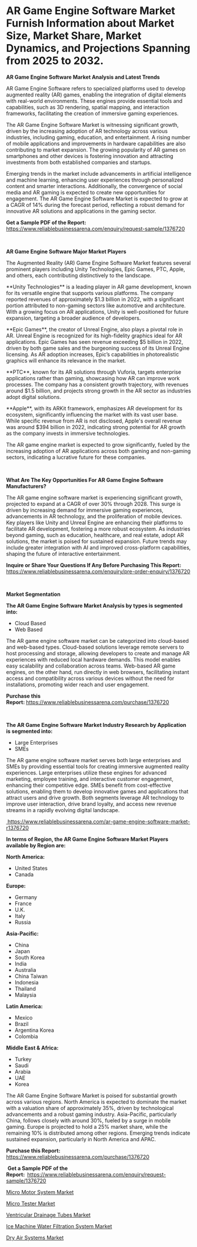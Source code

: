 <p><h1>AR Game Engine Software Market Furnish Information about Market Size, Market Share, Market Dynamics, and Projections Spanning from 2025 to 2032.</h1></p><p><strong>AR Game Engine Software Market Analysis and Latest Trends</strong></p>
<p><p>AR Game Engine Software refers to specialized platforms used to develop augmented reality (AR) games, enabling the integration of digital elements with real-world environments. These engines provide essential tools and capabilities, such as 3D rendering, spatial mapping, and interaction frameworks, facilitating the creation of immersive gaming experiences.</p><p>The AR Game Engine Software Market is witnessing significant growth, driven by the increasing adoption of AR technology across various industries, including gaming, education, and entertainment. A rising number of mobile applications and improvements in hardware capabilities are also contributing to market expansion. The growing popularity of AR games on smartphones and other devices is fostering innovation and attracting investments from both established companies and startups.</p><p>Emerging trends in the market include advancements in artificial intelligence and machine learning, enhancing user experiences through personalized content and smarter interactions. Additionally, the convergence of social media and AR gaming is expected to create new opportunities for engagement. The AR Game Engine Software Market is expected to grow at a CAGR of 14% during the forecast period, reflecting a robust demand for innovative AR solutions and applications in the gaming sector.</p></p>
<p><strong>Get a Sample PDF of the Report:&nbsp;</strong> <a href="https://www.reliablebusinessarena.com/enquiry/request-sample/1376720?utm_campaign=3024&utm_medium=2&utm_source=Github&utm_content=ia&utm_term=28032025&utm_id=ar-game-engine-software">https://www.reliablebusinessarena.com/enquiry/request-sample/1376720</a></p>
<p>&nbsp;</p>
<p><strong>AR Game Engine Software Major Market Players</strong></p>
<p><p>The Augmented Reality (AR) Game Engine Software Market features several prominent players including Unity Technologies, Epic Games, PTC, Apple, and others, each contributing distinctively to the landscape. </p><p>**Unity Technologies** is a leading player in AR game development, known for its versatile engine that supports various platforms. The company reported revenues of approximately $1.3 billion in 2022, with a significant portion attributed to non-gaming sectors like automotive and architecture. With a growing focus on AR applications, Unity is well-positioned for future expansion, targeting a broader audience of developers.</p><p>**Epic Games**, the creator of Unreal Engine, also plays a pivotal role in AR. Unreal Engine is recognized for its high-fidelity graphics ideal for AR applications. Epic Games has seen revenue exceeding $5 billion in 2022, driven by both game sales and the burgeoning success of its Unreal Engine licensing. As AR adoption increases, Epic’s capabilities in photorealistic graphics will enhance its relevance in the market.</p><p>**PTC**, known for its AR solutions through Vuforia, targets enterprise applications rather than gaming, showcasing how AR can improve work processes. The company has a consistent growth trajectory, with revenues around $1.5 billion, and projects strong growth in the AR sector as industries adopt digital solutions.</p><p>**Apple**, with its ARKit framework, emphasizes AR development for its ecosystem, significantly influencing the market with its vast user base. While specific revenue from AR is not disclosed, Apple's overall revenue was around $394 billion in 2022, indicating strong potential for AR growth as the company invests in immersive technologies.</p><p>The AR game engine market is expected to grow significantly, fueled by the increasing adoption of AR applications across both gaming and non-gaming sectors, indicating a lucrative future for these companies.</p></p>
<p>&nbsp;</p>
<p><strong>What Are The Key Opportunities For AR Game Engine Software Manufacturers?</strong></p>
<p><p>The AR game engine software market is experiencing significant growth, projected to expand at a CAGR of over 30% through 2028. This surge is driven by increasing demand for immersive gaming experiences, advancements in AR technology, and the proliferation of mobile devices. Key players like Unity and Unreal Engine are enhancing their platforms to facilitate AR development, fostering a more robust ecosystem. As industries beyond gaming, such as education, healthcare, and real estate, adopt AR solutions, the market is poised for sustained expansion. Future trends may include greater integration with AI and improved cross-platform capabilities, shaping the future of interactive entertainment.</p></p>
<p><strong>Inquire or Share Your Questions If Any Before Purchasing This Report:</strong> <a href="https://www.reliablebusinessarena.com/enquiry/pre-order-enquiry/1376720?utm_campaign=3024&utm_medium=2&utm_source=Github&utm_content=ia&utm_term=28032025&utm_id=ar-game-engine-software">https://www.reliablebusinessarena.com/enquiry/pre-order-enquiry/1376720</a></p>
<p>&nbsp;</p>
<p><strong>Market Segmentation</strong></p>
<p><strong>The AR Game Engine Software Market Analysis by types is segmented into:</strong></p>
<p><ul><li>Cloud Based</li><li>Web Based</li></ul></p>
<p><p>The AR game engine software market can be categorized into cloud-based and web-based types. Cloud-based solutions leverage remote servers to host processing and storage, allowing developers to create and manage AR experiences with reduced local hardware demands. This model enables easy scalability and collaboration across teams. Web-based AR game engines, on the other hand, run directly in web browsers, facilitating instant access and compatibility across various devices without the need for installations, promoting wider reach and user engagement.</p></p>
<p><strong>Purchase this Report:&nbsp;</strong><a href="https://www.reliablebusinessarena.com/purchase/1376720?utm_campaign=3024&utm_medium=2&utm_source=Github&utm_content=ia&utm_term=28032025&utm_id=ar-game-engine-software">https://www.reliablebusinessarena.com/purchase/1376720</a></p>
<p>&nbsp;</p>
<p><strong>The AR Game Engine Software Market Industry Research by Application is segmented into:</strong></p>
<p><ul><li>Large Enterprises</li><li>SMEs</li></ul></p>
<p><p>The AR game engine software market serves both large enterprises and SMEs by providing essential tools for creating immersive augmented reality experiences. Large enterprises utilize these engines for advanced marketing, employee training, and interactive customer engagement, enhancing their competitive edge. SMEs benefit from cost-effective solutions, enabling them to develop innovative games and applications that attract users and drive growth. Both segments leverage AR technology to improve user interaction, drive brand loyalty, and access new revenue streams in a rapidly evolving digital landscape.</p></p>
<p><a href="https://www.reliablebusinessarena.com/ar-game-engine-software-market-r1376720?utm_campaign=3024&utm_medium=2&utm_source=Github&utm_content=ia&utm_term=28032025&utm_id=ar-game-engine-software">&nbsp;https://www.reliablebusinessarena.com/ar-game-engine-software-market-r1376720</a></p>
<p><strong>In terms of Region, the AR Game Engine Software Market Players available by Region are:</strong></p>
<p>
    <p> <strong> North America: </strong>
        <ul>
            <li>United States</li>
            <li>Canada</li>
        </ul>
        </p> 
    <p> <strong> Europe: </strong>
        <ul>
            <li>Germany</li>
            <li>France</li>
            <li>U.K.</li>
            <li>Italy</li>
            <li>Russia</li>
        </ul>
        </p> 
    <p> <strong> Asia-Pacific: </strong>
        <ul>
            <li>China</li>
            <li>Japan</li>
            <li>South Korea</li>
            <li>India</li>
            <li>Australia</li>
            <li>China Taiwan</li>
            <li>Indonesia</li>
            <li>Thailand</li>
            <li>Malaysia</li>
        </ul>
        </p> 
    <p> <strong> Latin America: </strong>
        <ul>
            <li>Mexico</li>
            <li>Brazil</li>
            <li>Argentina Korea</li>
            <li>Colombia</li>
        </ul>
        </p> 
    <p> <strong> Middle East & Africa: </strong>
        <ul>
            <li>Turkey</li>
            <li>Saudi</li>
            <li>Arabia</li>
            <li>UAE</li>
            <li>Korea</li>
        </ul>
    </p>
    </p>
<p><p>The AR Game Engine Software Market is poised for substantial growth across various regions. North America is expected to dominate the market with a valuation share of approximately 35%, driven by technological advancements and a robust gaming industry. Asia-Pacific, particularly China, follows closely with around 30%, fueled by a surge in mobile gaming. Europe is projected to hold a 25% market share, while the remaining 10% is distributed among other regions. Emerging trends indicate sustained expansion, particularly in North America and APAC.</p></p>
<p><strong>Purchase this Report: </strong><a href="https://www.reliablebusinessarena.com/purchase/1376720?utm_campaign=3024&utm_medium=2&utm_source=Github&utm_content=ia&utm_term=28032025&utm_id=ar-game-engine-software">https://www.reliablebusinessarena.com/purchase/1376720</a></p>
<p>&nbsp;<strong>Get a Sample PDF of the Report:&nbsp;&nbsp;</strong><a href="https://www.reliablebusinessarena.com/enquiry/request-sample/1376720?utm_campaign=3024&utm_medium=2&utm_source=Github&utm_content=ia&utm_term=28032025&utm_id=ar-game-engine-software">https://www.reliablebusinessarena.com/enquiry/request-sample/1376720</a></p>
<p><strong></strong></p>
<p><p><a href="https://www.linkedin.com/pulse/micro-motor-system-market-characterized-rapid-growth-projected-d3uef?utm_campaign=3024&utm_medium=2&utm_source=Github&utm_content=ia&utm_term=28032025&utm_id=ar-game-engine-software">Micro Motor System Market</a></p><p><a href="https://www.linkedin.com/pulse/micro-tester-market-analysis-future-growth-trends-revenue-kdolf?utm_campaign=3024&utm_medium=2&utm_source=Github&utm_content=ia&utm_term=28032025&utm_id=ar-game-engine-software">Micro Tester Market</a></p><p><a href="https://github.com/amoakuolaopa/Market-Research-Report-List-1/blob/main/ventricular-drainage-tubes-market.md?utm_campaign=3024&utm_medium=2&utm_source=Github&utm_content=ia&utm_term=28032025&utm_id=ar-game-engine-software">Ventricular Drainage Tubes Market</a></p><p><a href="https://www.linkedin.com/pulse/current-evaluation-future-outlook-ice-machine-water-filtration-uelof?utm_campaign=3024&utm_medium=2&utm_source=Github&utm_content=ia&utm_term=28032025&utm_id=ar-game-engine-software">Ice Machine Water Filtration System Market</a></p><p><a href="https://www.linkedin.com/pulse/dry-air-systems-market-tracking-sales-employment-139-growth-o5kof?utm_campaign=3024&utm_medium=2&utm_source=Github&utm_content=ia&utm_term=28032025&utm_id=ar-game-engine-software">Dry Air Systems Market</a></p></p>